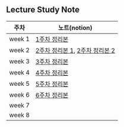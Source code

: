 ## Lecture Study Note

| 주차 | 노트(notion) |
|------|------|
| week 1 | [1주차 정리본](https://nayoungii.notion.site/Section-2-1efa9dd9873780febb51d5ea78605ea2?pvs=4) |
| week 2 | [2주차 정리본 1](https://nayoungii.notion.site/Section-3-1-1efa9dd9873780ef9861d2b3b93bc6aa?pvs=4), [2주차 정리본 2](https://nayoungii.notion.site/Section-4-2-1efa9dd9873780caa70ee363b4d5357a?pvs=4) |
| week 3 | [3주차 정리본](https://nayoungii.notion.site/Section-5-1fea9dd9873780148fc5eef11f1aa8eb?pvs=4) |
| week 4 | [4주차 정리본](https://nayoungii.notion.site/Section-6-206a9dd98737808f98c7e2aa2feae1f5?source=copy_link) |
| week 5 | [5주차 정리본](https://nayoungii.notion.site/Section-7-20ca9dd9873780fb8303d06c51a6129c?source=copy_link) |
| week 6 | [6주차 정리본](https://nayoungii.notion.site/Section-8-20ca9dd987378010b027d50ddc14daf6?source=copy_link) |
| week 7 |  |
| week 8 |  |